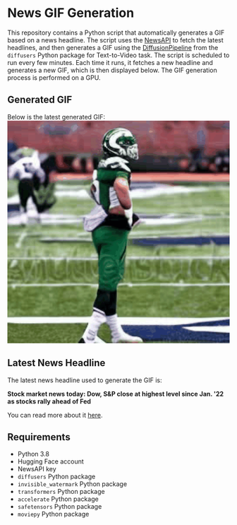 # News GIF Generation
This repository contains a Python script that automatically generates a GIF based on a news headline. The script uses the [NewsAPI](https://newsapi.org/) to fetch the latest headlines, and then generates a GIF using the [DiffusionPipeline](https://github.com/huggingface/diffusers) from the `diffusers` Python package for Text-to-Video task.
The script is scheduled to run every few minutes. Each time it runs, it fetches a new headline and generates a new GIF, which is then displayed below. The GIF generation process is performed on a GPU.

## Generated GIF
Below is the latest generated GIF:
![Generated GIF](output.gif?raw=true&v=1702527067)

## Latest News Headline
The latest news headline used to generate the GIF is:

**Stock market news today: Dow, S&P close at highest level since Jan. '22 as stocks rally ahead of Fed**

You can read more about it [here](https://finance.yahoo.com/news/stock-market-news-today-dow-sp-close-at-highest-level-since-jan-22-as-stocks-rally-ahead-of-fed-210430711.html).

## Requirements
- Python 3.8
- Hugging Face account
- NewsAPI key
- `diffusers` Python package
- `invisible_watermark` Python package
- `transformers` Python package
- `accelerate` Python package
- `safetensors` Python package
- `moviepy` Python package
